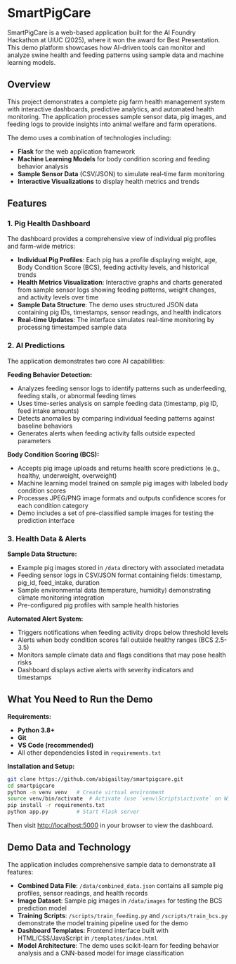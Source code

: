 # SmartPigCare

SmartPigCare is a web-based application built for the AI Foundry Hackathon at UIUC (2025), where it won the award for Best Presentation. This demo platform showcases how AI-driven tools can monitor and analyze swine health and feeding patterns using sample data and machine learning models.

## Overview

This project demonstrates a complete pig farm health management system with interactive dashboards, predictive analytics, and automated health monitoring. The application processes sample sensor data, pig images, and feeding logs to provide insights into animal welfare and farm operations.

The demo uses a combination of technologies including:
- **Flask** for the web application framework
- **Machine Learning Models** for body condition scoring and feeding behavior analysis
- **Sample Sensor Data** (CSV/JSON) to simulate real-time farm monitoring
- **Interactive Visualizations** to display health metrics and trends

## Features

### 1. Pig Health Dashboard

The dashboard provides a comprehensive view of individual pig profiles and farm-wide metrics:

- **Individual Pig Profiles**: Each pig has a profile displaying weight, age, Body Condition Score (BCS), feeding activity levels, and historical trends
- **Health Metrics Visualization**: Interactive graphs and charts generated from sample sensor logs showing feeding patterns, weight changes, and activity levels over time
- **Sample Data Structure**: The demo uses structured JSON data containing pig IDs, timestamps, sensor readings, and health indicators
- **Real-time Updates**: The interface simulates real-time monitoring by processing timestamped sample data

### 2. AI Predictions

The application demonstrates two core AI capabilities:

**Feeding Behavior Detection:**
- Analyzes feeding sensor logs to identify patterns such as underfeeding, feeding stalls, or abnormal feeding times
- Uses time-series analysis on sample feeding data (timestamp, pig ID, feed intake amounts)
- Detects anomalies by comparing individual feeding patterns against baseline behaviors
- Generates alerts when feeding activity falls outside expected parameters

**Body Condition Scoring (BCS):**
- Accepts pig image uploads and returns health score predictions (e.g., healthy, underweight, overweight)
- Machine learning model trained on sample pig images with labeled body condition scores
- Processes JPEG/PNG image formats and outputs confidence scores for each condition category
- Demo includes a set of pre-classified sample images for testing the prediction interface

### 3. Health Data & Alerts

**Sample Data Structure:**
- Example pig images stored in `/data` directory with associated metadata
- Feeding sensor logs in CSV/JSON format containing fields: timestamp, pig_id, feed_intake, duration
- Sample environmental data (temperature, humidity) demonstrating climate monitoring integration
- Pre-configured pig profiles with sample health histories

**Automated Alert System:**
- Triggers notifications when feeding activity drops below threshold levels
- Alerts when body condition scores fall outside healthy ranges (BCS 2.5-3.5)
- Monitors sample climate data and flags conditions that may pose health risks
- Dashboard displays active alerts with severity indicators and timestamps

## What You Need to Run the Demo

**Requirements:**
- **Python 3.8+**
- **Git**
- **VS Code (recommended)**
- All other dependencies listed in `requirements.txt`

**Installation and Setup:**

```bash
git clone https://github.com/abigailtay/smartpigcare.git
cd smartpigcare
python -m venv venv   # Create virtual environment
source venv/bin/activate  # Activate (use `venv\Scripts\activate` on Windows)
pip install -r requirements.txt
python app.py         # Start Flask server
```

Then visit [http://localhost:5000](http://localhost:5000) in your browser to view the dashboard.

## Demo Data and Technology

The application includes comprehensive sample data to demonstrate all features:

- **Combined Data File**: `/data/combined_data.json` contains all sample pig profiles, sensor readings, and health records
- **Image Dataset**: Sample pig images in `/data/images` for testing the BCS prediction model
- **Training Scripts**: `/scripts/train_feeding.py` and `/scripts/train_bcs.py` demonstrate the model training pipeline used for the demo
- **Dashboard Templates**: Frontend interface built with HTML/CSS/JavaScript in `/templates/index.html`
- **Model Architecture**: The demo uses scikit-learn for feeding behavior analysis and a CNN-based model for image classification

